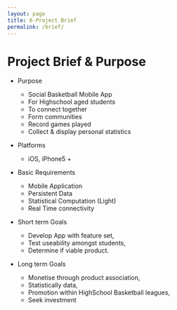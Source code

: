 ```yaml
---
layout: page
title: 6-Project Brief
permalink: /brief/
---
```

# Project Brief & Purpose
* Purpose
    * Social Basketball Mobile App
    * For Highschool aged students
    * To connect together
    * Form communities
    * Record games played
    * Collect & display personal statistics

* Platforms
    * iOS, iPhone5 +

* Basic Requirements
    * Mobile Application
    * Persistent Data
    * Statistical Computation (Light)
    * Real Time connectivity

* Short term Goals
    * Develop App with feature set,
    * Test useability amongst students,
    * Determine if viable product.

* Long term Goals
    * Monetise through product association,
    * Statistically data,
    * Promotion within HighSchool Basketball leagues,
    * Seek investment